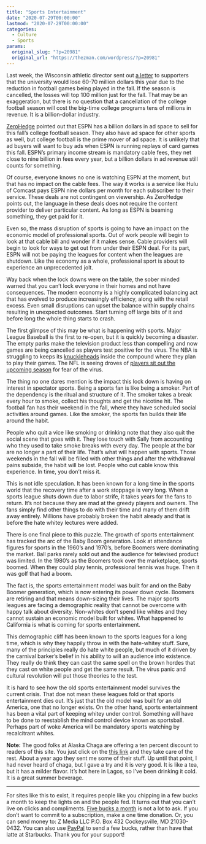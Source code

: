 ```yaml
---
title: "Sports Entertainment"
date: "2020-07-29T00:00:00"
lastmod: "2020-07-29T00:00:00"
categories:
  - Culture
  - Sports
params:
  original_slug: "?p=20981"
  original_url: "https://thezman.com/wordpress/?p=20981"
---
```


Last week, the Wisconsin athletic director sent out [a
letter](https://www.espn.com/college-football/story/_/id/29526443/barry-alvarez-warns-wisconsin-athletics-risk-football-season-canceled)
to supporters that the university would lose 60-70 million dollars this
year due to the reduction in football games being played in the fall. If
the season is cancelled, the losses will top 100 million just for the
fall. That may be an exaggeration, but there is no question that a
cancellation of the college football season will cost the big-time
college programs tens of millions in revenue. It is a billion-dollar
industry.

[ZeroHedge](https://www.zerohedge.com/political/espn-has-nearly-1-billion-ad-revenue-hanging-balance-college-football-season)
pointed out that ESPN has a billion dollars in ad space to sell for this
fall’s college football season. They also have ad space for other sports
as well, but college football is the prime mover of ad space. It is
unlikely that ad buyers will want to buy ads when ESPN is running
replays of card games this fall. ESPN’s primary income stream is
mandatory cable fees, they net close to nine billion in fees every year,
but a billion dollars in ad revenue still counts for something.

Of course, everyone knows no one is watching ESPN at the moment, but
that has no impact on the cable fees. The way it works is a service like
Hulu of Comcast pays ESPN nine dollars per month for each subscriber to
their service. These deals are not contingent on viewership. As
ZeroHedge points out, the language in these deals does not require the
content provider to deliver particular content. As long as ESPN is
beaming something, they get paid for it.

Even so, the mass disruption of sports is going to have an impact on the
economic model of professional sports. Out of work people will begin to
look at that cable bill and wonder if it makes sense. Cable providers
will begin to look for ways to get out from under their ESPN deal. For
its part, ESPN will not be paying the leagues for content when the
leagues are shutdown. Like the economy as a whole, professional sport is
about to experience an unprecedented jolt.

Way back when the lock downs were on the table, the sober minded warned
that you can’t lock everyone in their homes and not have consequences.
The modern economy is a highly complicated balancing act that has
evolved to produce increasingly efficiency, along with the retail
excess. Even small disruptions can upset the balance within supply
chains resulting in unexpected outcomes. Start turning off large bits of
it and before long the whole thing starts to crash.

The first glimpse of this may be what is happening with sports. Major
League Baseball is the first to re-open, but it is quickly becoming a
disaster. The empty parks make the television product less than
compelling and now games are being cancelled as players test positive
for the virus. The NBA is struggling to keeps its
[knuckleheads](https://www.foxnews.com/sports/nba-checking-if-la-clippers-lou-williams-went-to-strip-club-while-outside-bubble-report)
inside the compound where they plan to play their games. The NFL is
seeing droves of [players sit out the upcoming
season](https://www.bostonherald.com/2020/07/28/patriots-s-patrick-chung-follows-donta-hightower-opts-out-of-2020-teammates/)
for fear of the virus.

The thing no one dares mention is the impact this lock down is having on
interest in spectator sports. Being a sports fan is like being a smoker.
Part of the dependency is the ritual and structure of it. The smoker
takes a break every hour to smoke, collect his thoughts and get the
nicotine hit. The football fan has their weekend in the fall, where they
have scheduled social activities around games. Like the smoker, the
sports fan builds their life around the habit.

People who quit a vice like smoking or drinking note that they also quit
the social scene that goes with it. They lose touch with Sally from
accounting who they used to take smoke breaks with every day. The people
at the bar are no longer a part of their life. That’s what will happen
with sports. Those weekends in the fall will be filled with other things
and after the withdrawal pains subside, the habit will be lost. People
who cut cable know this experience. In time, you don’t miss it.

This is not idle speculation. It has been known for a long time in the
sports world that the recovery time after a work stoppage is very long.
When a sports league shuts down due to labor strife, it takes years for
the fans to return. It’s not because they are mad at the greedy players
and owners. The fans simply find other things to do with their time and
many of them drift away entirely. Millions have probably broken the
habit already and that is before the hate whitey lectures were added.

There is one final piece to this puzzle. The growth of sports
entertainment has tracked the arc of the Baby Boom generation. Look at
attendance figures for sports in the 1960’s and 1970’s, before Boomers
were dominating the market. Ball parks rarely sold out and the audience
for televised product was limited. In the 1980’s as the Boomers took
over the marketplace, sports boomed. When they could play tennis,
professional tennis was huge. Then it was golf that had a boom.

The fact is, the sports entertainment model was built for and on the
Baby Boomer generation, which is now entering its power down cycle.
Boomers are retiring and that means down-sizing their lives. The major
sports leagues are facing a demographic reality that cannot be overcome
with happy talk about diversity. Non-whites don’t spend like whites and
they cannot sustain an economic model built for whites. What happened to
California is what is coming for sports entertainment.

This demographic cliff has been known to the sports leagues for a long
time, which is why they happily throw in with the hate-whitey stuff.
Sure, many of the principles really do hate white people, but much of it
driven by the carnival barker’s belief in his ability to will an
audience into existence. They really do think they can cast the same
spell on the brown hordes that they cast on white people and get the
same result. The virus panic and cultural revolution will put those
theories to the test.

It is hard to see how the old sports entertainment model survives the
current crisis. That doe not mean these leagues fold or that sports
entertainment dies out. It’s just that the old model was built for an
old America, one that no longer exists. On the other hand, sports
entertainment has been a vital part of keeping whitey under control.
Something will have to be done to reestablish the mind control device
known as sportsball. Perhaps part of woke America will be mandatory
sports watching by recalcitrant whites.

**Note:** The good folks at Alaska Chaga are offering a ten percent
discount to readers of this site. You just click on the
<a href="https://alaskachaga.us/discount/ZMAN" rel="noopener noreferrer"
target="_blank">this link</a> and they take care of the rest. About a
year ago they sent me some of their stuff. Up until that point, I had
never heard of chaga, but I gave a try and it is very good. It is like a
tea, but it has a milder flavor. It’s hot here in Lagos, so I’ve been
drinking it cold. It is a great summer beverage.

------------------------------------------------------------------------

For sites like this to exist, it requires people like you chipping in a
few bucks a month to keep the lights on and the people fed. It turns out
that you can’t live on clicks and compliments.
<a href="https://www.subscribestar.com/the-z-blog"
rel="noopener noreferrer" target="_blank">Five bucks a month</a> is not
a lot to ask. If you don’t want to commit to a subscription, make a one
time donation. Or, you can send money to: Z Media LLC P.O. Box 432
Cockeysville, MD 21030-0432. You can also use <a
href="https://www.paypal.com/cgi-bin/webscr?cmd=_s-xclick&amp;hosted_button_id=UDAS2Q8JYA6CN&amp;source=url"
rel="noopener noreferrer" target="_blank">PayPal</a> to send a few
bucks, rather than have that latte at Starbucks. Thank you for your
support!
